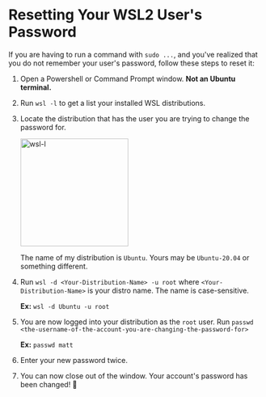 # Resetting Your WSL2 User's Password

If you are having to run a command with `sudo ...`, and you've realized that you do not remember your user's password, follow these steps to reset it:

1. Open a Powershell or Command Prompt window. **Not an Ubuntu terminal.**

2. Run `wsl -l` to get a list your installed WSL distributions.

3. Locate the distribution that has the user you are trying to change the password for.

    <img width="213" alt="wsl-l" src="https://user-images.githubusercontent.com/99351305/167859579-4d612da3-3afa-4cad-b337-e2cc418b9ef2.PNG">

    The name of my distribution is `Ubuntu`. Yours may be `Ubuntu-20.04` or something different.

4. Run `wsl -d <Your-Distribution-Name> -u root` where `<Your-Distribution-Name>` is your distro name. The name is case-sensitive.

    **Ex:** `wsl -d Ubuntu -u root`

5. You are now logged into your distribution as the `root` user. Run `passwd <the-username-of-the-account-you-are-changing-the-password-for>`

    **Ex:** `passwd matt`

6. Enter your new password twice.

7. You can now close out of the window. Your account's password has been changed! 🎉
